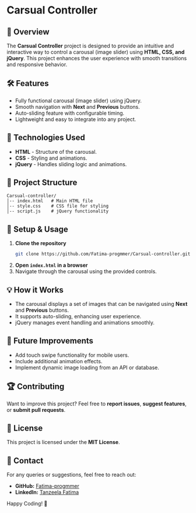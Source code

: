 # Carsual Controller

## 📌 Overview
The **Carsual Controller** project is designed to provide an intuitive and interactive way to control a carousal (image slider) using **HTML, CSS, and jQuery**. This project enhances the user experience with smooth transitions and responsive behavior.

## 🛠 Features
- Fully functional carousal (image slider) using jQuery.
- Smooth navigation with **Next** and **Previous** buttons.
- Auto-sliding feature with configurable timing.
- Lightweight and easy to integrate into any project.

## 🚀 Technologies Used
- **HTML** - Structure of the carousal.
- **CSS** - Styling and animations.
- **jQuery** - Handles sliding logic and animations.


## 📂 Project Structure
```
Carsual-controller/
│-- index.html   # Main HTML file
│-- style.css    # CSS file for styling
│-- script.js    # jQuery functionality
```

## 🔧 Setup & Usage
1. **Clone the repository**
   ```sh
   git clone https://github.com/Fatima-progmmer/Carsual-controller.git
   ```
2. **Open `index.html` in a browser**
3. Navigate through the carousal using the provided controls.

## 💡 How it Works
- The carousal displays a set of images that can be navigated using **Next** and **Previous** buttons.
- It supports auto-sliding, enhancing user experience.
- jQuery manages event handling and animations smoothly.

## 📌 Future Improvements
- Add touch swipe functionality for mobile users.
- Include additional animation effects.
- Implement dynamic image loading from an API or database.

## 🏆 Contributing
Want to improve this project? Feel free to **report issues**, **suggest features**, or **submit pull requests**.

## 📜 License
This project is licensed under the **MIT License**.

## 📩 Contact
For any queries or suggestions, feel free to reach out:
- **GitHub:** [Fatima-progmmer](https://github.com/Fatima-progmmer)
- **LinkedIn:** [Tanzeela Fatima](https://www.linkedin.com/in/tanzeela-fatima-47861b2b7/)

Happy Coding! 🚀
